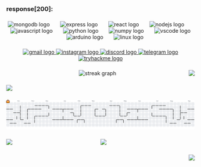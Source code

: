 <h3 align="left">response[200]:</h3>

###

<div align="center">
  <img src="https://skillicons.dev/icons?i=mongodb" height="35" alt="mongodb logo"  />
  <img width="20" />
  <img src="https://skillicons.dev/icons?i=express" height="35" alt="express logo"  />
  <img width="20" />
  <img src="https://skillicons.dev/icons?i=react" height="35" alt="react logo"  />
  <img width="20" />
  <img src="https://skillicons.dev/icons?i=nodejs" height="35" alt="nodejs logo"  />
  <img width="20" />
  <img src="https://skillicons.dev/icons?i=js" height="35" alt="javascript logo"  />
  <img width="20" />
  <img src="https://skillicons.dev/icons?i=py" height="35" alt="python logo"  />
  <img width="20" />
  <img src="https://cdn.simpleicons.org/numpy/013243" height="35" alt="numpy logo"  />
  <img width="20" />
  <img src="https://skillicons.dev/icons?i=vscode" height="35" alt="vscode logo"  />
  <img width="20" />
  <img src="https://skillicons.dev/icons?i=arduino" height="35" alt="arduino logo"  />
  <img width="20" />
  <img src="https://skillicons.dev/icons?i=linux" height="35" alt="linux logo"  />
</div>

###

<div align="center">
  <a href="mailto:aelboutaheri@gmail.com" target="_blank">
    <img src="https://img.shields.io/static/v1?message=Gmail&logo=gmail&label=&color=D14836&logoColor=white&labelColor=&style=for-the-badge" height="30" alt="gmail logo"  />
  </a>
  <a href="https://instagram.com/samuraicoder" target="_blank">
    <img src="https://img.shields.io/static/v1?message=insta&logo=instagram&label=&color=E4405F&logoColor=white&labelColor=&style=for-the-badge" height="30" alt="instagram logo"  />
  </a>
  <a href="https://discord.com/users/877888107675004930" target="_blank">
    <img src="https://img.shields.io/static/v1?message=Discord&logo=discord&label=&color=7289DA&logoColor=white&labelColor=&style=for-the-badge" height="30" alt="discord logo"  />
  </a>
  <a href="https://t.me/samuraicoders" target="_blank">
    <img src="https://img.shields.io/static/v1?message=Tele&logo=telegram&label=&color=2CA5E0&logoColor=white&labelColor=&style=for-the-badge" height="30" alt="telegram logo"  />
  </a>
  <a href="https://0xanas.netlify.app/" target="_blank">
    <img src="https://img.shields.io/static/v1?message=site&logo=tryhackme&label=my&color=88cc14&logoColor=white&labelColor=&style=for-the-badge" height="30" alt="tryhackme logo"  />
  </a>
</div>

###

<img align="right" height="40" src="https://media0.giphy.com/media/v1.Y2lkPTc5MGI3NjExajloYzlzNHozMzR2Mmc1enVzM2V3dGVrd3Y4d3luaDU3a2kzcXgyaCZlcD12MV9pbnRlcm5hbF9naWZfYnlfaWQmY3Q9Zw/QXwtfadqo7wbfmT46H/giphy.gif"  />

###

<div align="center">
  <img src="https://streak-stats.demolab.com?user=coder-samurai&locale=en&mode=daily&theme=tokyonight&hide_border=false&border_radius=20&date_format=j%20M%5B%20Y%5D&order=3" height="150" alt="streak graph"  />
</div>

###

<img align="left" height="40" src="https://media3.giphy.com/media/v1.Y2lkPTc5MGI3NjExcXliZWxwaGoxMnd6Ynp6czk4eTVwZ2xoMWxkcjRzNGJ5Y3N6N2k1OSZlcD12MV9pbnRlcm5hbF9naWZfYnlfaWQmY3Q9Zw/g2jj9VAIBluIreVNsb/giphy.gif"  />

###

<picture>
  <source media="(prefers-color-scheme: dark)" srcset="https://raw.githubusercontent.com/coder-samurai/coder-samurai/output/pacman-contribution-graph-dark.svg">
  <source media="(prefers-color-scheme: light)" srcset="https://raw.githubusercontent.com/coder-samurai/coder-samurai/output/pacman-contribution-graph.svg">
  <img alt="pacman contribution graph" src="https://raw.githubusercontent.com/coder-samurai/coder-samurai/output/pacman-contribution-graph.svg">
</picture>

###

<img align="left" height="50" src="https://media0.giphy.com/media/v1.Y2lkPTc5MGI3NjExd3diYWJzZHBhazhuc3gyM3dqNW56Y3JhNzhzb2kwdzZzbjFobWZwYyZlcD12MV9pbnRlcm5hbF9naWZfYnlfaWQmY3Q9Zw/Q952xrE3uUK8e2PPAM/giphy.gif"  />

###

<div align="center">
  <img src="https://visitor-badge.laobi.icu/badge?page_id=coder-samurai.coder-samurai&left_color=darkseagreen&right_color=darkslategray&left_text=Requests%5B200%5D%20%3E%20"  />
</div>

###

<img align="right" height="40" src="https://media3.giphy.com/media/v1.Y2lkPTc5MGI3NjExdnoxbG12cWV2YXhmYWowYzdvM3EwbW5yZTN4c2ozNW9zMHJ1ODBwdCZlcD12MV9pbnRlcm5hbF9naWZfYnlfaWQmY3Q9Zw/JqmupuTVZYaQX5s094/giphy.gif"  />

###
